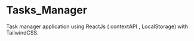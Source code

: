 # Tasks_Manager
Task manager application using ReactJs ( contextAPI , LocalStorage) with TailwindCSS. 
